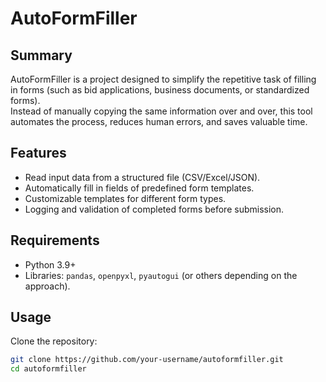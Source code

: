 <!-- This is the markdown template for the final project of the Building AI course, 
created by Reaktor Innovations and University of Helsinki. 
Copy the template, paste it to your GitHub README and edit! -->

# AutoFormFiller

## Summary
AutoFormFiller is a project designed to simplify the repetitive task of filling in forms (such as bid applications, business documents, or standardized forms).  
Instead of manually copying the same information over and over, this tool automates the process, reduces human errors, and saves valuable time.

## Features
- Read input data from a structured file (CSV/Excel/JSON).  
- Automatically fill in fields of predefined form templates.  
- Customizable templates for different form types.  
- Logging and validation of completed forms before submission.  

## Requirements
- Python 3.9+  
- Libraries: `pandas`, `openpyxl`, `pyautogui` (or others depending on the approach).  

## Usage
Clone the repository:
```bash
git clone https://github.com/your-username/autoformfiller.git
cd autoformfiller
